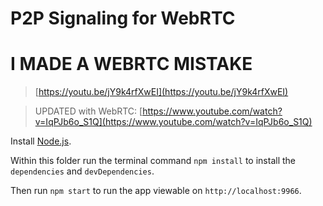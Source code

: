 # P2P Signaling for WebRTC
# I MADE A WEBRTC MISTAKE

> [https://youtu.be/jY9k4rfXwEI](https://youtu.be/jY9k4rfXwEI)

> UPDATED with WebRTC: [https://www.youtube.com/watch?v=IqPJb6o_S1Q](https://www.youtube.com/watch?v=IqPJb6o_S1Q)

Install [Node.js](https://nodejs.org/).

Within this folder run the terminal command `npm install` to install the
`dependencies` and `devDependencies`.

Then run `npm start` to run the app viewable on `http://localhost:9966`.
